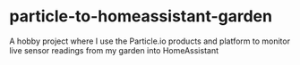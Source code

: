 # particle-to-homeassistant-garden
A hobby project where I use the Particle.io products and platform to monitor live sensor readings from my garden into HomeAssistant
